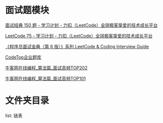 # 面试题模块

[面试经典 150 题 - 学习计划 - 力扣（LeetCode）全球极客挚爱的技术成长平台](https://leetcode.cn/studyplan/top-interview-150/)

[LeetCode 75 - 学习计划 - 力扣（LeetCode）全球极客挚爱的技术成长平台](https://leetcode.cn/studyplan/leetcode-75/)

[《程序员面试金典（第 6 版）》系列 LeetCode & Coding Interview Guide](https://doocs.github.io/leetcode/#/lcci/README)

[CodeTop企业题库](https://codetop.cc/home)

[牛客网在线编程_算法篇_面试高频TOP202](https://www.nowcoder.com/exam/oj?page=1&tab=%E7%AE%97%E6%B3%95%E7%AF%87&topicId=354)

[牛客网在线编程_算法篇_面试高频TOP101](https://www.nowcoder.com/exam/oj?page=1&tab=%E7%AE%97%E6%B3%95%E7%AF%87&topicId=295)
[]()
[]()
[]()

# 文件夹目录
list: 链表

